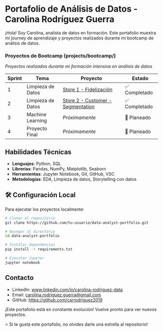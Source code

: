 #  Portafolio de Análisis de Datos - Carolina Rodríguez Guerra
¡Hola! Soy Carolina, analista de datos en formación. Este portafolio muestra mi journey de aprendizaje y proyectos realizados durante mi bootcamp de análisis de datos.

### Proyectos de Bootcamp (projects/bootcamp/)
*Proyectos realizados durante mi formación intensiva en análisis de datos*

| Sprint | Tema | Proyecto | Estado |
|--------|------|----------|---------|
| 1 | Limpieza de Datos | [Store 1 - Fidelización](projects/bootcamp/01-data-cleaning/sprint1-store1-fidelizacion) | ✅ Completado |
| 2 | Limpieza de Datos | [Store 2 - Customer - Segmentation](projects/bootcamp/01-data-cleaning/sprint2-store1-customer-segmentation) | ✅ Completado |
| 3 | Machine Learning | *Próximamente* | 📅 Planeado |
| 4 | Proyecto Final | *Próximamente* | 📅 Planeado |

## Habilidades Técnicas

- **Lenguajes**: Python, SQL
- **Librerías**: Pandas, NumPy, Matplotlib, Seaborn
- **Herramientas**: Jupyter Notebook, Git, GitHub, VSC
- **Metodologías**: EDA, Limpieza de datos, Storytelling con datos

## 🛠️ Configuración Local
Para ejecutar los proyectos localmente:

```bash
# Clonar el repositorio
git clone https://github.com/tu-usuario/data-analyst-portfolio.git

# Navegar al directorio
cd data-analyst-portfolio

# Instalar dependencias
pip install -r requirements.txt

# Ejecutar Jupyter
jupyter notebook

```

## Contacto
- LinkedIn: www.linkedin.com/in/carolina-rodriguez-data
- Email: carolina.rodriguez.guerra@gmail.com
- GitHub: https://github.com/carrodriguez2019

¡Este portafolio está en constante evolución! Vuelve pronto para ver nuevos proyectos.

⭐ Si te gusta este portafolio, no olvides darle una estrella al repositorio!






